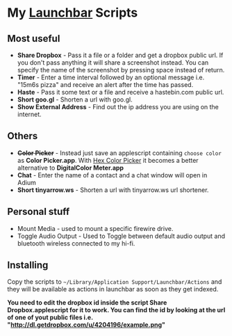 My [Launchbar](http://www.obdev.at/products/launchbar/index.html) Scripts
=====================

Most useful
-----------
* **Share Dropbox** - Pass it a file or a folder and get a dropbox public url. If you don't pass anything it will share a screenshot instead. You can specify the name of the screenshot by pressing space instead of return.
* **Timer** - Enter a time interval followed by an optional message i.e. "15m6s pizza" and receive an alert after the time has passed.
* **Haste** - Pass it some text or a file and receive a hastebin.com public url.
* **Short goo.gl** - Shorten a url with goo.gl.
* **Show External Address** - Find out the ip address you are using on the internet.

Others
---------
* **~~Color Picker~~** - Instead just save an applescript containing `choose color` as **Color Picker.app**. With [Hex Color Picker](http://wafflesoftware.net/hexpicker/) it becomes a better alternative to **DigitalColor Meter.app**
* **Chat** - Enter the name of a contact and a chat window will open in Adium
* **Short tinyarrow.ws** - Shorten a url with tinyarrow.ws url shortener.

Personal stuff
-------------------------
* Mount Media - used to mount a specific firewire drive.
* Toggle Audio Output - Used to Toggle between default audio output and bluetooth wireless connected to my hi-fi.



Installing
-----------
Copy the scripts to `~/Library/Application Support/Launchbar/Actions` and they will be available as actions in launchbar as soon as they get indexed.

__You need to edit the dropbox id inside the script Share Dropbox.applescript for it to work. You can find the id by looking at the url of one of yout public files i.e. "http://dl.getdropbox.com/u/4204196/example.png"__